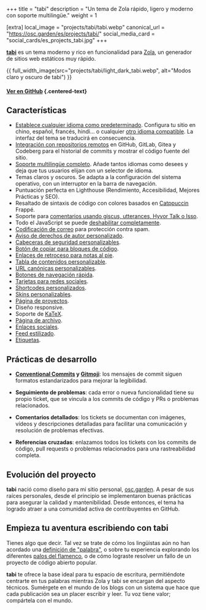 +++
title = "tabi"
description = "Un tema de Zola rápido, ligero y moderno con soporte multilingüe."
weight = 1

[extra]
local_image = "projects/tabi/tabi.webp"
canonical_url = "https://osc.garden/es/projects/tabi/"
social_media_card = "social_cards/es_projects_tabi.jpg"
+++

[**tabi**](https://github.com/welpo/tabi) es un tema moderno y rico en funcionalidad para [Zola](https://www.getzola.org/), un generador de sitios web estáticos muy rápido.

{{ full_width_image(src="projects/tabi/light_dark_tabi.webp", alt="Modos claro y oscuro de tabi") }}

#### [Ver en GitHub](https://github.com/welpo/tabi) {.centered-text}

## Características

- [Establece cualquier idioma como predeterminado](https://ben-tannheimer.ch/tabi/es/blog/faq-languages/#como-establezco-el-idioma-predeterminado-de-mi-sitio). Configura tu sitio en chino, español, francés, hindi… o cualquier [otro idioma compatible](https://github.com/welpo/tabi/tree/main/i18n). La interfaz del tema se traducirá en consecuencia.
- [Integración con repositorios remotos](https://ben-tannheimer.ch/tabi/es/mastering-tabi-settings/#integracion-con-repositorios-git) en GitHub, GitLab, Gitea y Codeberg para el historial de commits y mostrar el código fuente del sitio.
- [Soporte multilingüe completo](https://ben-tannheimer.ch/tabi/es/blog/faq-languages/#como-gestiona-tabi-el-soporte-multilingue). Añade tantos idiomas como desees y deja que tus usuarios elijan con un selector de idioma.
- Temas claros y oscuros. Se adapta a la configuración del sistema operativo, con un interruptor en la barra de navegación.
- Puntuación perfecta en Lighthouse (Rendimiento, Accesibilidad, Mejores Prácticas y SEO).
- Resaltado de sintaxis de código con colores basados en [Catppuccin](https://github.com/catppuccin/catppuccin) Frappé.
- Soporte para [comentarios usando giscus, utterances, Hyvor Talk o Isso](https://ben-tannheimer.ch/tabi/es/blog/comments/).
- Todo el JavaScript se puede [deshabilitar completamente](https://ben-tannheimer.ch/tabi/es/blog/javascript/).
- [Codificación de correo](https://ben-tannheimer.ch/tabi/es/blog/mastering-tabi-settings/#encoded-email) para protección contra spam.
- [Aviso de derechos de autor personalizado](https://ben-tannheimer.ch/tabi/es/blog/mastering-tabi-settings/#copyright).
- [Cabeceras de seguridad personalizables](https://ben-tannheimer.ch/tabi/es/blog/security/).
- [Botón de copiar para bloques de código](https://ben-tannheimer.ch/tabi/es/blog/mastering-tabi-settings/#boton-de-copiar-en-bloques-de-codigo).
- [Enlaces de retroceso para notas al pie](https://ben-tannheimer.ch/tabi/es/blog/mastering-tabi-settings/#enlaces-de-retorno-en-notas-al-pie).
- [Tabla de contenidos personalizable](https://ben-tannheimer.ch/tabi/es/blog/toc/).
- [URL canónicas personalizables](https://ben-tannheimer.ch/tabi/es/blog/mastering-tabi-settings/#url-canonica).
- [Botones de navegación rápida](https://ben-tannheimer.ch/tabi/es/blog/mastering-tabi-settings/#botones-de-navegacion-rapida).
- [Tarjetas para redes sociales](https://ben-tannheimer.ch/tabi/es/blog/mastering-tabi-settings/#tarjetas-para-redes-sociales).
- [Shortcodes personalizados](https://ben-tannheimer.ch/tabi/es/blog/shortcodes/).
- [Skins personalizables](https://ben-tannheimer.ch/tabi/es/blog/customise-tabi/).
- [Página de proyectos](https://ben-tannheimer.ch/tabi/es/projects/).
- Diseño responsive.
- Soporte de [KaTeX](https://katex.org/).
- [Página de archivo](https://ben-tannheimer.ch/tabi/es/archive/).
- [Enlaces sociales](https://ben-tannheimer.ch/tabi/es/blog/mastering-tabi-settings/#iconos-de-redes-sociales).
- [Feed estilizado](https://ben-tannheimer.ch/tabi/es/atom.xml).
- [Etiquetas](https://ben-tannheimer.ch/tabi/es/blog/mastering-tabi-settings/#tags).

## Prácticas de desarrollo

- **[Conventional Commits](https://www.conventionalcommits.org) y [Gitmoji](https://gitmoji.dev/)**: los mensajes de commit siguen formatos estandarizados para mejorar la legibilidad.

- **Seguimiento de problemas**: cada error o nueva funcionalidad tiene su propio ticket, que se vincula a los commits de código y PRs o problemas relacionados.

- **Comentarios detallados**: los tickets se documentan con imágenes, vídeos y descripciones detalladas para facilitar una comunicación y resolución de problemas efectivas.

- **Referencias cruzadas**: enlazamos todos los tickets con los commits de código, pull requests o problemas relacionados para una rastreabilidad completa.

## Evolución del proyecto

**tabi** nació como diseño para mi sitio personal, [osc.garden](https://osc.garden/es/). A pesar de sus raíces personales, desde el principio se implementaron buenas prácticas para asegurar la calidad y mantenibilidad. Desde entonces, el tema ha logrado atraer a una comunidad activa de contribuyentes en GitHub.

## Empieza tu aventura escribiendo con tabi

Tienes algo que decir. Tal vez se trate de cómo los lingüistas aún no han acordado una [definición de "palabra"](https://es.wikipedia.org/wiki/Palabra), o sobre tu experiencia explorando los diferentes [palos del flamenco](https://es.wikipedia.org/wiki/Flamenco#Palos), o de cómo lograste resolver un fallo de un proyecto de código abierto popular.

**tabi** te ofrece la base ideal para tu espacio de escritura, permitiéndote centrarte en tus palabras mientras Zola y tabi se encargan del aspecto técnicos. Sumérgete en el mundo de los blogs con un sistema que hace que cada publicación sea un placer escribir y leer. Tu voz tiene valor; compártela con el mundo.
